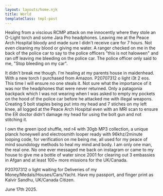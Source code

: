 ```yaml
---
layout: layouts/home.njk
title: World
templateClass: tmpl-post
---
```

Healing from a viscious RCMP attack on me innocently where they stole an O-Light torch and some Jara Pro headphones. Leaving me at the Peace Arch Hospital bloody and made sure I didn't receive care for 7 hours. Not even cleaning my blood or giving me water. A ranger checked on me in the back of the police car to say to the police officers "this is not haloween" and ran off leaving me bleeding on the police car. The police officer only said to me, "Stop bleeding on my car".

It didn't break me though. I'm healing at my parents house in maidenhead. With a new torch I purchased from Amazon. P20707312 o light i3t 2 eos. This time I will ensure no one steals it. Not sure what the importance of it was nor the headphones that were never returned. Only a patagonia backpack which I was not wearing when I was asked to empty my pockets on the hood of the police car before he attacked me with illegal weapons. Creating 5 bolt staples being put into my head and 7 stiches on my left knee, all logged at the Peace Arch Hospital even with an MRI scan to ensure the ER doctor didn't damage my head for using the bolt gun and not stitching it.

I own the green ipod shuffle, red r4 with 30gb MP3 collection, a unique planck honeywell and electrosmith looper ready with 96khz/2minute looping code, for verification on me being me, all used for my peace of mind soundology methods to heal my mind and body. I am only one man, the real one. No one ever messaged me back on instagram or came to my house to give me a bottle of water since 2001 for clearing out 3 embassies in Afgan and at least 100+ more missions for the UK/Canada.

P20707312 o light waiting for Deliveries of my Money/Medals/Houses/Cars/Yacht.
Have my passport, and finger print as Kalvir Sandhu, UK/Canada Citizen.

June 17th 2025.
